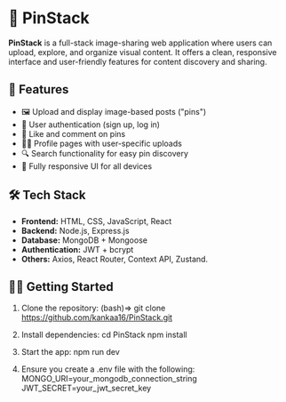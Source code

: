 # 📌 PinStack

**PinStack** is a full-stack image-sharing web application where users can upload, explore, and organize visual content. 
It offers a clean, responsive interface and user-friendly features for content discovery and sharing.

## 🚀 Features

- 🖼️ Upload and display image-based posts ("pins")
- 🔐 User authentication (sign up, log in)
- 💬 Like and comment on pins
- 🧑‍💼 Profile pages with user-specific uploads
- 🔍 Search functionality for easy pin discovery
- 📱 Fully responsive UI for all devices

## 🛠️ Tech Stack

- **Frontend:** HTML, CSS, JavaScript, React
- **Backend:** Node.js, Express.js
- **Database:** MongoDB + Mongoose
- **Authentication:** JWT + bcrypt
- **Others:** Axios, React Router, Context API, Zustand.

## 🧑‍💻 Getting Started

1. Clone the repository:
(bash)=> git clone https://github.com/kankaa16/PinStack.git


2. Install dependencies:
cd PinStack
npm install

3. Start the app:
npm run dev

4. Ensure you create a .env file with the following:
MONGO_URI=your_mongodb_connection_string
JWT_SECRET=your_jwt_secret_key
